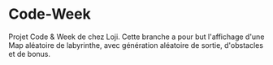 Code-Week
=========

Projet Code & Week de chez Loji.
Cette branche a pour but l'affichage d'une Map aléatoire de labyrinthe, avec génération aléatoire de sortie, d'obstacles et de bonus.
